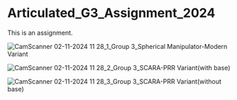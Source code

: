 # Articulated_G3_Assignment_2024
This is an assignment.

![CamScanner 02-11-2024 11 28_1_Group 3_Spherical Manipulator-Modern Variant](https://github.com/KanFudz/Articulated_G3_Assignment_2024/assets/157698593/cdb5e18f-cbe5-4ceb-8294-9a10eddde965)

![CamScanner 02-11-2024 11 28_2_Group 3_SCARA-PRR Variant(with base)](https://github.com/KanFudz/Articulated_G3_Assignment_2024/assets/157698593/2caf57db-5986-42fa-a8d4-247bcac37ba2)

![CamScanner 02-11-2024 11 28_3_Group 3_SCARA-PRR Variant(without base)](https://github.com/KanFudz/Articulated_G3_Assignment_2024/assets/157698593/5c6f5e43-7964-4a31-8f93-c7e95d24ecfa)

